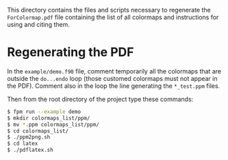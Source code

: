This directory contains the files and scripts necessary to regenerate the `ForColormap.pdf` file containing the list of all colormaps and instructions for using and citing them.

# Regenerating the PDF

In the `example/demo.f90` file, comment temporarily all the colormaps that are outside the `do...endo` loop (those customed colormaps must not appear in the PDF). Comment also in the loop the line generating the `*_test.ppm` files. 

Then from the root directory of the project type these commands:
```bash
$ fpm run --example demo
$ mkdir colormaps_list/ppm/
$ mv *.ppm colormaps_list/ppm/
$ cd colormaps_list/
$ ./ppm2png.sh
$ cd latex
$ ./pdflatex.sh
```
